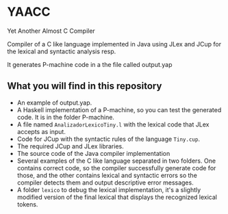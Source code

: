 # YAACC
Yet Another Almost C Compiler

Compiler of a C like language implemented in Java using JLex and JCup for the lexical and syntactic analysis resp. 

It generates P-machine code in a the file called output.yap

## What you will find in this repository

- An example of output.yap.
- A Haskell implementation of a P-machine, so you can test the generated code. It is in the folder P-machine.
- A file named `AnalizadorLexicoTiny.l` with the lexical code that JLex accepts as input.
- Code for JCup with the syntactic rules of the language `Tiny.cup`.
- The required JCup and JLex libraries.
- The source code of the Java compiler implementation 
- Several examples of the C like language separated in two folders. One contains correct code, so the compiler successfully generate code for those, and the other contains lexical and syntactic errors so the compiler detects them and output descriptive error messages.
- A folder `lexico` to debug the lexical implementation, it's a slightly modified version of the final lexical that displays the recognized lexical tokens.
